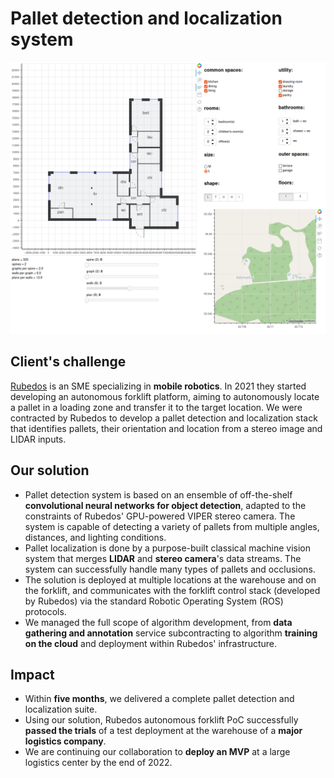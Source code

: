 # Pallet detection and localization system

![Pallet detection results](/images/strato.png)

## Client's challenge

[Rubedos](https://rubedos.com) is an SME specializing in **mobile robotics**. In 2021 they started developing an autonomous forklift platform, aiming to autonomously locate a pallet in a loading zone and transfer it to the target location. We were contracted by Rubedos to develop a pallet detection and localization stack that identifies pallets, their orientation and location from a stereo image and LIDAR inputs.

## Our solution

- Pallet detection system is based on an ensemble of off-the-shelf **convolutional neural networks for object detection**, adapted to the constraints of Rubedos' GPU-powered VIPER stereo camera. The system is capable of detecting a variety of pallets from multiple angles, distances, and lighting conditions.
- Pallet localization is done by a purpose-built classical machine vision system that merges **LIDAR** and **stereo camera**'s data streams. The system can successfully handle many types of pallets and occlusions.
- The solution is deployed at multiple locations at the warehouse and on the forklift, and communicates with the forklift control stack (developed by Rubedos) via the standard Robotic Operating System (ROS) protocols.
- We managed the full scope of algorithm development, from **data gathering and annotation** service subcontracting to algorithm **training on the cloud** and deployment within Rubedos' infrastructure.

## Impact

- Within **five months**, we delivered a complete pallet detection and localization suite.
- Using our solution, Rubedos autonomous forklift PoC successfully **passed the trials** of a test deployment at the warehouse of a **major logistics company**.
- We are continuing our collaboration to **deploy an MVP** at a large logistics center by the end of 2022.